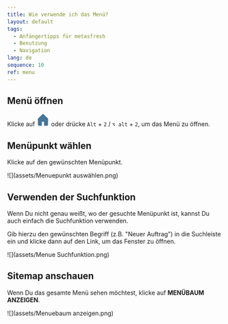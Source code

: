 ```yaml
---
title: Wie verwende ich das Menü?
layout: default
tags:
  - Anfängertipps für metasfresh
  - Benutzung
  - Navigation
lang: de
sequence: 10
ref: menu
---
```


## Menü öffnen
Klicke auf ![](assets/Menu_House_WebUI.png) oder drücke `Alt` + `2` / `⌥ alt` + `2`, um das Menü zu öffnen.

## Menüpunkt wählen
Klicke auf den gewünschten Menüpunkt.

![](assets/Menuepunkt auswählen.png)

## Verwenden der Suchfunktion
Wenn Du nicht genau weißt, wo der gesuchte Menüpunkt ist, kannst Du auch einfach die Suchfunktion verwenden.

Gib hierzu den gewünschten Begriff (z.B. "Neuer Auftrag") in die Suchleiste ein und klicke dann auf den Link, um das Fenster zu öffnen.

![](assets/Menue Suchfunktion.png)

## Sitemap anschauen
Wenn Du das gesamte Menü sehen möchtest, klicke auf **MENÜBAUM ANZEIGEN**.

![](assets/Menuebaum anzeigen.png)
